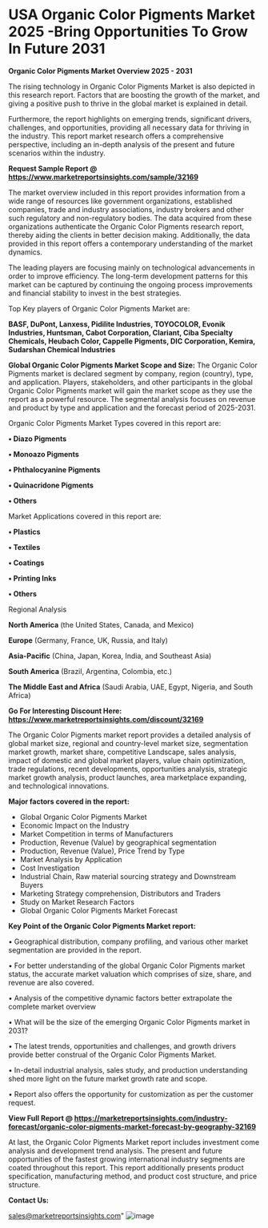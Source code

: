  # USA Organic Color Pigments Market 2025 -Bring Opportunities To Grow In Future 2031

<Strong> Organic Color Pigments Market Overview 2025 - 2031</strong>

The rising technology in Organic Color Pigments Market is also depicted in this research report. Factors that are boosting the growth of the market, and giving a positive push to thrive in the global market is explained in detail.

Furthermore, the report highlights on emerging trends, significant drivers, challenges, and opportunities, providing all necessary data for thriving in the industry. This report market research offers a comprehensive perspective, including an in-depth analysis of the present and future scenarios within the industry.

<strong>Request Sample Report @ <a href=https://www.marketreportsinsights.com/sample/32169>https://www.marketreportsinsights.com/sample/32169</a></strong>

The market overview included in this report provides information from a wide range of resources like government organizations, established companies, trade and industry associations, industry brokers and other such regulatory and non-regulatory bodies. The data acquired from these organizations authenticate the Organic Color Pigments research report, thereby aiding the clients in better decision making. Additionally, the data provided in this report offers a contemporary understanding of the market dynamics.

The leading players are focusing mainly on technological advancements in order to improve efficiency. The long-term development patterns for this market can be captured by continuing the ongoing process improvements and financial stability to invest in the best strategies.

Top Key players of Organic Color Pigments Market are:

<strong>BASF, DuPont, Lanxess, Pidilite Industries, TOYOCOLOR, Evonik Industries, Huntsman, Cabot Corporation, Clariant, Ciba Specialty Chemicals, Heubach Color, Cappelle Pigments, DIC Corporation, Kemira, Sudarshan Chemical Industries</strong>

<strong><b>Global Organic Color Pigments Market Scope and Size:</b></strong>
The Organic Color Pigments market is declared segment by company, region (country), type, and application. Players, stakeholders, and other participants in the global Organic Color Pigments market will gain the market scope as they use the report as a powerful resource. The segmental analysis focuses on revenue and product by type and application and the forecast period of 2025-2031.

Organic Color Pigments Market Types covered in this report are:

<strong>• Diazo Pigments

• Monoazo Pigments

• Phthalocyanine Pigments

• Quinacridone Pigments

• Others</strong>

Market Applications covered in this report are:

<strong>• Plastics

• Textiles

• Coatings

• Printing Inks

• Others</strong> 

Regional Analysis

<strong>North America</strong> (the United States, Canada, and Mexico)

<strong>Europe</strong> (Germany, France, UK, Russia, and Italy)

<strong>Asia-Pacific</strong> (China, Japan, Korea, India, and Southeast Asia)

<strong>South America</strong> (Brazil, Argentina, Colombia, etc.)

<strong>The Middle East and Africa</strong> (Saudi Arabia, UAE, Egypt, Nigeria, and South Africa)

<strong>Go For Interesting Discount Here: <a href=https://www.marketreportsinsights.com/discount/32169>https://www.marketreportsinsights.com/discount/32169</a></strong>

The Organic Color Pigments market report provides a detailed analysis of global market size, regional and country-level market size, segmentation market growth, market share, competitive Landscape, sales analysis, impact of domestic and global market players, value chain optimization, trade regulations, recent developments, opportunities analysis, strategic market growth analysis, product launches, area marketplace expanding, and technological innovations.

<strong><b>Major factors covered in the report:</b></strong>
<ul>
  <li>Global Organic Color Pigments Market </li>
  <li>Economic Impact on the Industry</li>
  <li>Market Competition in terms of Manufacturers</li>
  <li>Production, Revenue (Value) by geographical segmentation</li>
  <li>Production, Revenue (Value), Price Trend by Type</li>
  <li>Market Analysis by Application</li>
  <li>Cost Investigation</li>
  <li>Industrial Chain, Raw material sourcing strategy and Downstream Buyers</li>
  <li>Marketing Strategy comprehension, Distributors and Traders</li>
  <li>Study on Market Research Factors</li>
  <li>Global Organic Color Pigments Market Forecast</li>
</ul>

<strong><b>Key Point of the Organic Color Pigments Market report:</b></strong>

• Geographical distribution, company profiling, and various other market segmentation are provided in the report.

• For better understanding of the global Organic Color Pigments market status, the accurate market valuation which comprises of size, share, and revenue are also covered.

• Analysis of the competitive dynamic factors better extrapolate the complete market overview

• What will be the size of the emerging Organic Color Pigments market in 2031?

• The latest trends, opportunities and challenges, and growth drivers provide better construal of the Organic Color Pigments Market.

• In-detail industrial analysis, sales study, and production understanding shed more light on the future market growth rate and scope.

• Report also offers the opportunity for customization as per the customer request.

<strong><b>View Full Report @ <a href=https://marketreportsinsights.com/industry-forecast/organic-color-pigments-market-forecast-by-geography-32169>https://marketreportsinsights.com/industry-forecast/organic-color-pigments-market-forecast-by-geography-32169</a></b></strong>


At last, the Organic Color Pigments Market report includes investment come analysis and development trend analysis. The present and future opportunities of the fastest growing international industry segments are coated throughout this report. This report additionally presents product specification, manufacturing method, and product cost structure, and price structure.

<strong>Contact Us:</strong>

sales@marketreportsinsights.com"
![image](https://github.com/user-attachments/assets/d3a8841d-5e13-4be3-abb8-78c4eea410ee)
